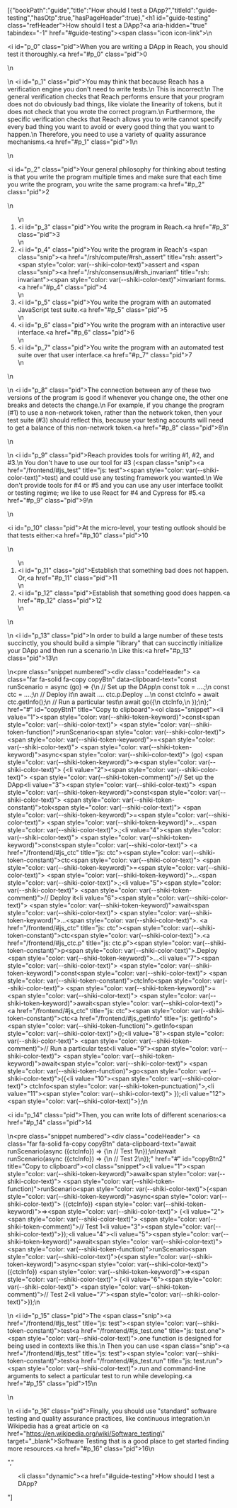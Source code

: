 [{"bookPath":"guide","title":"How should I test a DApp?","titleId":"guide-testing","hasOtp":true,"hasPageHeader":true},"<h1 id=\"guide-testing\" class=\"refHeader\">How should I test a DApp?<a aria-hidden=\"true\" tabindex=\"-1\" href=\"#guide-testing\"><span class=\"icon icon-link\"></span></a></h1>\n<p><i id=\"p_0\" class=\"pid\"></i>When you are writing a DApp in Reach, you should test it thoroughly.<a href=\"#p_0\" class=\"pid\">0</a></p>\n<p>\n  <i id=\"p_1\" class=\"pid\"></i>You may think that because Reach has a verification engine you don't need to write tests.\n  This is incorrect:\n  The general verification checks that Reach performs ensure that your program does not do obviously bad things, like violate the linearity of tokens, but it does not check that you wrote the correct program.\n  Furthermore, the specific verification checks that Reach allows you to write cannot specify every bad thing you want to avoid or every good thing that you want to happen.\n  Therefore, you need to use a variety of quality assurance mechanisms.<a href=\"#p_1\" class=\"pid\">1</a>\n</p>\n<p><i id=\"p_2\" class=\"pid\"></i>Your general philosophy for thinking about testing is that you write the program multiple times and make sure that each time you write the program, you write the same program:<a href=\"#p_2\" class=\"pid\">2</a></p>\n<ol>\n  <li><i id=\"p_3\" class=\"pid\"></i>You write the program in Reach.<a href=\"#p_3\" class=\"pid\">3</a></li>\n  <li><i id=\"p_4\" class=\"pid\"></i>You write the program in Reach's <span class=\"snip\"><a href=\"/rsh/compute/#rsh_assert\" title=\"rsh: assert\"><span style=\"color: var(--shiki-color-text)\">assert</span></a></span> and <span class=\"snip\"><a href=\"/rsh/consensus/#rsh_invariant\" title=\"rsh: invariant\"><span style=\"color: var(--shiki-color-text)\">invariant</span></a></span> forms.<a href=\"#p_4\" class=\"pid\">4</a></li>\n  <li><i id=\"p_5\" class=\"pid\"></i>You write the program with an automated JavaScript test suite.<a href=\"#p_5\" class=\"pid\">5</a></li>\n  <li><i id=\"p_6\" class=\"pid\"></i>You write the program with an interactive user interface.<a href=\"#p_6\" class=\"pid\">6</a></li>\n  <li><i id=\"p_7\" class=\"pid\"></i>You write the program with an automated test suite over that user interface.<a href=\"#p_7\" class=\"pid\">7</a></li>\n</ol>\n<p>\n  <i id=\"p_8\" class=\"pid\"></i>The connection between any of these two versions of the program is good if whenever you change one, the other one breaks and detects the change.\n  For example, if you change the program (#1) to use a non-network token, rather than the network token, then your test suite (#3) should reflect this, because your testing accounts will need to get a balance of this non-network token.<a href=\"#p_8\" class=\"pid\">8</a>\n</p>\n<p>\n  <i id=\"p_9\" class=\"pid\"></i>Reach provides tools for writing #1, #2, and #3.\n  You don't have to use our tool for #3 (<span class=\"snip\"><a href=\"/frontend/#js_test\" title=\"js: test\"><span style=\"color: var(--shiki-color-text)\">test</span></a></span>) and could use any testing framework you wanted.\n  We don't provide tools for #4 or #5 and you can use any user interface toolkit or testing regime; we like to use React for #4 and Cypress for #5.<a href=\"#p_9\" class=\"pid\">9</a>\n</p>\n<p><i id=\"p_10\" class=\"pid\"></i>At the micro-level, your testing outlook should be that tests either:<a href=\"#p_10\" class=\"pid\">10</a></p>\n<ol>\n  <li><i id=\"p_11\" class=\"pid\"></i>Establish that something bad does not happen. Or,<a href=\"#p_11\" class=\"pid\">11</a></li>\n  <li><i id=\"p_12\" class=\"pid\"></i>Establish that something good does happen.<a href=\"#p_12\" class=\"pid\">12</a></li>\n</ol>\n<p>\n  <i id=\"p_13\" class=\"pid\"></i>In order to build a large number of these tests succinctly, you should build a simple \"library\" that can succinctly initialize your DApp and then run a scenario.\n  Like this:<a href=\"#p_13\" class=\"pid\">13</a>\n</p>\n<pre class=\"snippet numbered\"><div class=\"codeHeader\">&nbsp;<a class=\"far fa-solid fa-copy copyBtn\" data-clipboard-text=\"const runScenario = async (go) => {\n  // Set up the DApp\n  const tok = ....;\n  const ctc = ....;\n  // Deploy it\n  await .... ctc.p.Deploy ...\n  const ctcInfo = await ctc.getInfo();\n  // Run a particular test\n  await go({\n    ctcInfo,\n  });\n};\" href=\"#\" id=\"copyBtn1\" title=\"Copy to clipboard\"></a></div><ol class=\"snippet\"><li value=\"1\"><span style=\"color: var(--shiki-token-keyword)\">const</span><span style=\"color: var(--shiki-color-text)\"> </span><span style=\"color: var(--shiki-token-function)\">runScenario</span><span style=\"color: var(--shiki-color-text)\"> </span><span style=\"color: var(--shiki-token-keyword)\">=</span><span style=\"color: var(--shiki-color-text)\"> </span><span style=\"color: var(--shiki-token-keyword)\">async</span><span style=\"color: var(--shiki-color-text)\"> (go) </span><span style=\"color: var(--shiki-token-keyword)\">=&gt;</span><span style=\"color: var(--shiki-color-text)\"> {</span></li><li value=\"2\"><span style=\"color: var(--shiki-color-text)\">  </span><span style=\"color: var(--shiki-token-comment)\">// Set up the DApp</span></li><li value=\"3\"><span style=\"color: var(--shiki-color-text)\">  </span><span style=\"color: var(--shiki-token-keyword)\">const</span><span style=\"color: var(--shiki-color-text)\"> </span><span style=\"color: var(--shiki-token-constant)\">tok</span><span style=\"color: var(--shiki-color-text)\"> </span><span style=\"color: var(--shiki-token-keyword)\">=</span><span style=\"color: var(--shiki-color-text)\"> </span><span style=\"color: var(--shiki-token-keyword)\">...</span><span style=\"color: var(--shiki-color-text)\">.;</span></li><li value=\"4\"><span style=\"color: var(--shiki-color-text)\">  </span><span style=\"color: var(--shiki-token-keyword)\">const</span><span style=\"color: var(--shiki-color-text)\"> </span><a href=\"/frontend/#js_ctc\" title=\"js: ctc\"><span style=\"color: var(--shiki-token-constant)\">ctc</span></a><span style=\"color: var(--shiki-color-text)\"> </span><span style=\"color: var(--shiki-token-keyword)\">=</span><span style=\"color: var(--shiki-color-text)\"> </span><span style=\"color: var(--shiki-token-keyword)\">...</span><span style=\"color: var(--shiki-color-text)\">.;</span></li><li value=\"5\"><span style=\"color: var(--shiki-color-text)\">  </span><span style=\"color: var(--shiki-token-comment)\">// Deploy it</span></li><li value=\"6\"><span style=\"color: var(--shiki-color-text)\">  </span><span style=\"color: var(--shiki-token-keyword)\">await</span><span style=\"color: var(--shiki-color-text)\"> </span><span style=\"color: var(--shiki-token-keyword)\">...</span><span style=\"color: var(--shiki-color-text)\">. </span><a href=\"/frontend/#js_ctc\" title=\"js: ctc\"><span style=\"color: var(--shiki-token-constant)\">ctc</span></a><span style=\"color: var(--shiki-color-text)\">.</span><a href=\"/frontend/#js_ctc.p\" title=\"js: ctc.p\"><span style=\"color: var(--shiki-token-constant)\">p</span></a><span style=\"color: var(--shiki-color-text)\">.Deploy </span><span style=\"color: var(--shiki-token-keyword)\">...</span></li><li value=\"7\"><span style=\"color: var(--shiki-color-text)\">  </span><span style=\"color: var(--shiki-token-keyword)\">const</span><span style=\"color: var(--shiki-color-text)\"> </span><span style=\"color: var(--shiki-token-constant)\">ctcInfo</span><span style=\"color: var(--shiki-color-text)\"> </span><span style=\"color: var(--shiki-token-keyword)\">=</span><span style=\"color: var(--shiki-color-text)\"> </span><span style=\"color: var(--shiki-token-keyword)\">await</span><span style=\"color: var(--shiki-color-text)\"> </span><a href=\"/frontend/#js_ctc\" title=\"js: ctc\"><span style=\"color: var(--shiki-token-constant)\">ctc</span></a><a href=\"/frontend/#js_getInfo\" title=\"js: getInfo\"><span style=\"color: var(--shiki-token-function)\">.getInfo</span></a><span style=\"color: var(--shiki-color-text)\">();</span></li><li value=\"8\"><span style=\"color: var(--shiki-color-text)\">  </span><span style=\"color: var(--shiki-token-comment)\">// Run a particular test</span></li><li value=\"9\"><span style=\"color: var(--shiki-color-text)\">  </span><span style=\"color: var(--shiki-token-keyword)\">await</span><span style=\"color: var(--shiki-color-text)\"> </span><span style=\"color: var(--shiki-token-function)\">go</span><span style=\"color: var(--shiki-color-text)\">({</span></li><li value=\"10\"><span style=\"color: var(--shiki-color-text)\">    ctcInfo</span><span style=\"color: var(--shiki-token-punctuation)\">,</span></li><li value=\"11\"><span style=\"color: var(--shiki-color-text)\">  });</span></li><li value=\"12\"><span style=\"color: var(--shiki-color-text)\">};</span></li></ol></pre>\n<p><i id=\"p_14\" class=\"pid\"></i>Then, you can write lots of different scenarios:<a href=\"#p_14\" class=\"pid\">14</a></p>\n<pre class=\"snippet numbered\"><div class=\"codeHeader\">&nbsp;<a class=\"far fa-solid fa-copy copyBtn\" data-clipboard-text=\"await runScenario(async ({ctcInfo}) => {\n  // Test 1\n});\n\nawait runScenario(async ({ctcInfo}) => {\n  // Test 2\n});\" href=\"#\" id=\"copyBtn2\" title=\"Copy to clipboard\"></a></div><ol class=\"snippet\"><li value=\"1\"><span style=\"color: var(--shiki-token-keyword)\">await</span><span style=\"color: var(--shiki-color-text)\"> </span><span style=\"color: var(--shiki-token-function)\">runScenario</span><span style=\"color: var(--shiki-color-text)\">(</span><span style=\"color: var(--shiki-token-keyword)\">async</span><span style=\"color: var(--shiki-color-text)\"> ({ctcInfo}) </span><span style=\"color: var(--shiki-token-keyword)\">=&gt;</span><span style=\"color: var(--shiki-color-text)\"> {</span></li><li value=\"2\"><span style=\"color: var(--shiki-color-text)\">  </span><span style=\"color: var(--shiki-token-comment)\">// Test 1</span></li><li value=\"3\"><span style=\"color: var(--shiki-color-text)\">});</span></li><li value=\"4\"></li><li value=\"5\"><span style=\"color: var(--shiki-token-keyword)\">await</span><span style=\"color: var(--shiki-color-text)\"> </span><span style=\"color: var(--shiki-token-function)\">runScenario</span><span style=\"color: var(--shiki-color-text)\">(</span><span style=\"color: var(--shiki-token-keyword)\">async</span><span style=\"color: var(--shiki-color-text)\"> ({ctcInfo}) </span><span style=\"color: var(--shiki-token-keyword)\">=&gt;</span><span style=\"color: var(--shiki-color-text)\"> {</span></li><li value=\"6\"><span style=\"color: var(--shiki-color-text)\">  </span><span style=\"color: var(--shiki-token-comment)\">// Test 2</span></li><li value=\"7\"><span style=\"color: var(--shiki-color-text)\">});</span></li></ol></pre>\n<p>\n  <i id=\"p_15\" class=\"pid\"></i>The <span class=\"snip\"><a href=\"/frontend/#js_test\" title=\"js: test\"><span style=\"color: var(--shiki-token-constant)\">test</span></a><a href=\"/frontend/#js_test.one\" title=\"js: test.one\"><span style=\"color: var(--shiki-color-text)\">.one</span></a></span> function is designed for being used in contexts like this.\n  Then you can use <span class=\"snip\"><a href=\"/frontend/#js_test\" title=\"js: test\"><span style=\"color: var(--shiki-token-constant)\">test</span></a><a href=\"/frontend/#js_test.run\" title=\"js: test.run\"><span style=\"color: var(--shiki-color-text)\">.run</span></a></span> and command-line arguments to select a particular test to run while developing.<a href=\"#p_15\" class=\"pid\">15</a>\n</p>\n<p>\n  <i id=\"p_16\" class=\"pid\"></i>Finally, you should use \"standard\" software testing and quality assurance practices, like continuous integration.\n  Wikipedia has a great article on <a href=\"https://en.wikipedia.org/wiki/Software_testing\" target=\"_blank\">Software Testing</a> that is a good place to get started finding more resources.<a href=\"#p_16\" class=\"pid\">16</a>\n</p>","<ul><li class=\"dynamic\"><a href=\"#guide-testing\">How should I test a DApp?</a></li></ul>"]